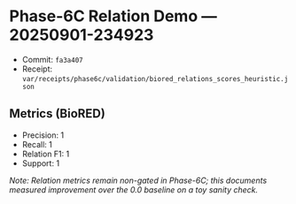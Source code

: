 # Phase-6C Relation Demo — 20250901-234923
- Commit: `fa3a407`
- Receipt: `var/receipts/phase6c/validation/biored_relations_scores_heuristic.json`

## Metrics (BioRED)
- Precision: 1
- Recall: 1
- Relation F1: 1
- Support: 1

_Note: Relation metrics remain non-gated in Phase-6C; this documents measured improvement over the 0.0 baseline on a toy sanity check._
